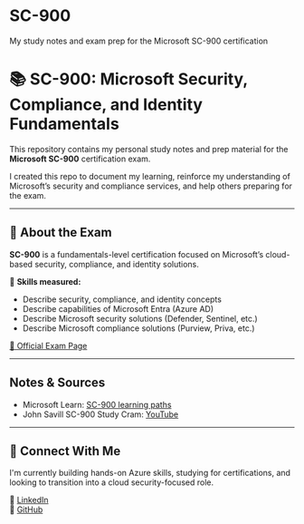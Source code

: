 # SC-900
My study notes and exam prep for the Microsoft SC-900 certification
# 📚 SC-900: Microsoft Security, Compliance, and Identity Fundamentals

This repository contains my personal study notes and prep material for the **Microsoft SC-900** certification exam.

I created this repo to document my learning, reinforce my understanding of Microsoft’s security and compliance services, and help others preparing for the exam.

---

## 🔐 About the Exam

**SC-900** is a fundamentals-level certification focused on Microsoft’s cloud-based security, compliance, and identity solutions.

🧠 **Skills measured:**
- Describe security, compliance, and identity concepts
- Describe capabilities of Microsoft Entra (Azure AD)
- Describe Microsoft security solutions (Defender, Sentinel, etc.)
- Describe Microsoft compliance solutions (Purview, Priva, etc.)

[📎 Official Exam Page](https://learn.microsoft.com/en-us/certifications/exams/sc-900/)

---

## Notes & Sources

- Microsoft Learn: [SC-900 learning paths](https://learn.microsoft.com/en-us/training/paths/sc-900/)
- John Savill SC-900 Study Cram: [YouTube](https://www.youtube.com/watch?v=zyWTfD7Gylc)

---

## 🤝 Connect With Me

I'm currently building hands-on Azure skills, studying for certifications, and looking to transition into a cloud security-focused role.

🔗 [LinkedIn](www.linkedin.com/in/zain-farooq-416727193)  
🔗 [GitHub]((https://github.com/zainf7))
